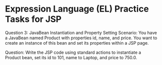 # Expression Language (EL) Practice Tasks for JSP

Question 3: JavaBean Instantiation and Property Setting
Scenario: You have a JavaBean named Product with properties id, name, and price. You want to create an instance of this bean and set its properties within a JSP page.

Question: Write the JSP code using standard actions to instantiate a Product bean, set its id to 101, name to Laptop, and price to 750.0.
